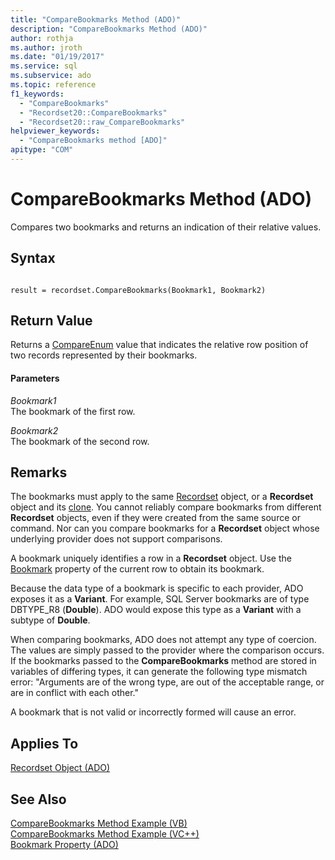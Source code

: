 ```yaml
---
title: "CompareBookmarks Method (ADO)"
description: "CompareBookmarks Method (ADO)"
author: rothja
ms.author: jroth
ms.date: "01/19/2017"
ms.service: sql
ms.subservice: ado
ms.topic: reference
f1_keywords:
  - "CompareBookmarks"
  - "Recordset20::CompareBookmarks"
  - "Recordset20::raw_CompareBookmarks"
helpviewer_keywords:
  - "CompareBookmarks method [ADO]"
apitype: "COM"
---
```

# CompareBookmarks Method (ADO)
Compares two bookmarks and returns an indication of their relative values.  
  
## Syntax  
  
```  
  
result = recordset.CompareBookmarks(Bookmark1, Bookmark2)  
```  
  
## Return Value  
 Returns a [CompareEnum](./compareenum.md) value that indicates the relative row position of two records represented by their bookmarks.  
  
#### Parameters  
 *Bookmark1*  
 The bookmark of the first row.  
  
 *Bookmark2*  
 The bookmark of the second row.  
  
## Remarks  
 The bookmarks must apply to the same [Recordset](./recordset-object-ado.md) object, or a **Recordset** object and its [clone](./clone-method-ado.md). You cannot reliably compare bookmarks from different **Recordset** objects, even if they were created from the same source or command. Nor can you compare bookmarks for a **Recordset** object whose underlying provider does not support comparisons.  
  
 A bookmark uniquely identifies a row in a **Recordset** object. Use the [Bookmark](./bookmark-property-ado.md) property of the current row to obtain its bookmark.  
  
 Because the data type of a bookmark is specific to each provider, ADO exposes it as a **Variant**. For example, SQL Server bookmarks are of type DBTYPE_R8 (**Double**). ADO would expose this type as a **Variant** with a subtype of **Double**.  
  
 When comparing bookmarks, ADO does not attempt any type of coercion. The values are simply passed to the provider where the comparison occurs. If the bookmarks passed to the **CompareBookmarks** method are stored in variables of differing types, it can generate the following type mismatch error: "Arguments are of the wrong type, are out of the acceptable range, or are in conflict with each other."  
  
 A bookmark that is not valid or incorrectly formed will cause an error.  
  
## Applies To  
 [Recordset Object (ADO)](./recordset-object-ado.md)  
  
## See Also  
 [CompareBookmarks Method Example (VB)](./comparebookmarks-method-example-vb.md)   
 [CompareBookmarks Method Example (VC++)](./comparebookmarks-method-example-vc.md)   
 [Bookmark Property (ADO)](./bookmark-property-ado.md)